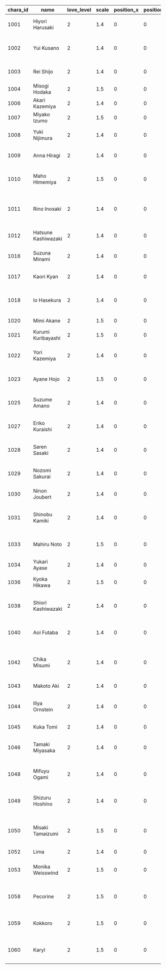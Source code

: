 |chara_id|name|love_level|scale|position_x|position_y|voice_id_1|face_1|serif_1|voice_id_2|face_2|serif_2|voice_id_3|face_3|serif_3|
| --- | --- | --- | --- | --- | --- | --- | --- | --- | --- | --- | --- | --- | --- | --- |
|1001|Hiyori Harusaki|2|1.4|0|0|0|1|I'm Hiyori! ♪\nGonna do my very best! ♪|0|1|Look!\nThere's someone's in trouble!|0|1|Hey, Mr. Knight.\nLet's help out!|
|1002|Yui Kusano|2|1.4|0|0|0|1|I've gotta become strong\nlike the rest of you!|0|1|I wanna be able to protect\nthe person I love... Um, I mean...|0|1|Wh-what am I\neven saying?\nAhaha...|
|1003|Rei Shijo|2|1.4|0|0|0|1|Why not take up fencing?|0|1|You need concentration and intuition.|0|1|I think it will brush up your skills a little.|
|1004|Misogi Hodaka|2|1.5|0|0|0|1|Hey, mister!|0|1|What're we gonna do for fun, today?|0|1|I wanna play\nhide-and-seek!|
|1006|Akari Kazemiya|2|1.4|0|0|0|1|I'm Akari Kazemiya.|0|1|Hey...|0|1|Will you come...\nwith me?|
|1007|Miyako Izumo|2|1.5|0|0|0|1|Miyako Izumo, that's me!|0|1|Miyako wants pudding!|0|1|Food grudges run deep!|
|1008|Yuki Nijimura|2|1.4|0|0|0|1|I'm Yuki Nijimura.|0|1|So, you too were drawn in\nby my beauty.|0|1|Don't worry.\nIt's my destiny to be seen.|
|1009|Anna Hiragi|2|1.4|0|0|0|1|Heh... Hear it and weep!|0|1|My true name is\nAnnerose von Stechpalm!|0|1|You can call me "Hecate of the Gale!"|
|1010|Maho Himemiya|2|1.5|0|0|0|1|Call me Maho,\nPrincess of the Maho-Maho Kingdom.|0|1|Mr. Rabbit,\nplease let meet me my prince of destiny.|0|1|Much obliged! ♪|
|1011|Rino Inosaki|2|1.4|0|0|0|1|I am Rino Inosaki!|0|1|I've been searching\nfor my long, lost older brother\nsince time immemorial!|0|1|So, we meet at last!|
|1012|Hatsune Kashiwazaki|2|1.4|0|0|0|1|I'm Hatsune.\nI'm pretty strong, ya know?\nSha-shing! ☆|0|1|Su-super powers?\nNow what could you mean by that?|0|1|Wait, please!\nDon't tell anyone!|
|1016|Suzuna Minami|2|1.4|0|0|0|1|Sup!\nSuzuna Minami here! ♪|0|1|I also happen to be a successful amateur model!|0|1|Hey, whiz-boy!\nSeriously, great vibes! ♪|
|1017|Kaori Kyan|2|1.4|0|0|0|1|Haitai!\nThe name's Kaori Kyan!|0|1|Tokyo is like one big amusement park!|0|1|Okinawa is a real beauty as well!|
|1018|Io Hasekura|2|1.4|0|0|0|1|I am Io Hasekura.|0|1|I feel embarrassed\nto be called "teacher."|0|1|Call me Io, okay?|
|1020|Mimi Akane|2|1.5|0|0|0|1|Huh?\nI don't get it.\nIt's too difficult...|0|1|Oh! Mister,\nwait up!|0|1|Don't leave me all by myself!|
|1021|Kurumi Kuribayashi|2|1.5|0|0|0|1|W-well... um...\nMy name is\nKuri...bayashi\nKurumi...|0|1|Umm...\nUnhhh...|0|1|Waaahhh...|
|1022|Yori Kazemiya|2|1.4|0|0|0|1|I'm Yori Kazemiya.\nOh no!|0|1|Thank you for spending\nyour valuable time on me.|0|1|Why thank you so much!|
|1023|Ayane Hojo|2|1.5|0|0|0|1|Call me Ayane!\nMe and Pukichi will tag\nalong with you!|0|1|Where are you going, mister?\nHuh?|0|1|I wanna go over there!\nC'mon, hurry, hurry!|
|1025|Suzume Amano|2|1.4|0|0|0|1|M-my name...\nis Suzume Amano!|0|1|I-I lack experience,\nbut I hope to be of service.|0|1|Something is off about this...\nOh, I'm so sorry!|
|1027|Eriko Kuraishi|2|1.4|0|0|0|1|Hee hee... I'm\nEriko Kuraishi.|0|1|You are my soul mate...\nof destiny...|0|1|I'm not letting go...\never!|
|1028|Saren Sasaki|2|1.4|0|0|0|1|I'm Saren Sasaki.\nHey, don't you think there's\ntoo much waste in the world?|0|1|By cutting back on waste,\nwe can live a more frugal life!|0|1|Isn't that right?|
|1029|Nozomi Sakurai|2|1.4|0|0|0|1|I'm Nozomi Sakurai!\nPleasure to meet ya!|0|1|Wait...\nYou don't know who I am?|0|1|Ahaha!\nGuess I've still got a long way to go!|
|1030|Ninon Joubert|2|1.4|0|0|0|1|Deke-deke-den!|0|1|Konnichiwa.\nI'm Ninon Joubert!|0|1|Shogun!\nTogether we will\nunify the country!|
|1031|Shinobu Kamiki|2|1.4|0|0|0|1|I am Shinobu Kamiki.\nThis skull I am holding\nis my father.|0|1|But it's here, right next to me...\nWhat? You don't see it?|0|1|How odd.|
|1033|Mahiru Noto|2|1.5|0|0|0|1|I'm fixin' to be\nthe best darn comedian out there!|0|1|Can't shake the feelin'\nthat somethin's missin'...|0|1|Yessiree,\nsomeone with the finest\ncomebacks to my jokes!|
|1034|Yukari Ayase|2|1.4|0|0|0|1|Hey... I'm Yukari Ayase.\nUmm... Sorry!|0|1|I just got a little nervous...|0|1|I...\nI'm gonna go have a drink!|
|1036|Kyoka Hikawa|2|1.5|0|0|0|1|I'm... Kyoka Hikawa.|0|1|I'm not supposed to talk to strangers.|0|1|I have nothing more\nto say!|
|1038|Shiori Kashiwazaki|2|1.4|0|0|0|1|I'm Shiori... Kashiwazaki.|0|1|Oh, the alarm.|0|1|I'm a little weak,\nso I've got to rest\nevery half hour.|
|1040|Aoi Futaba|2|1.4|0|0|0|1|I-I'm Aoi Fu-Futaba.|0|1|I don't have a single friend...|0|1|My only friends are\nthe flowers that\nbloom in the wild.|
|1042|Chika Misumi|2|1.4|0|0|0|1|I am Chika Misumi.|0|1|I just want to\nmake everyone happy\nwith my singing...|0|1|I believe so.|
|1043|Makoto Aki|2|1.4|0|0|0|1|The name's Makoto Aki.|0|1|Say what?\nYou're a friend of his?|0|1|I-I'm sorry for doubting you.|
|1044|Illya Ornstein|2|1.4|0|0|0|1|I am she who rules the night!|0|1|I speak to all living creatures!|0|1|Now kneel before\nmy magnificent power!\nHahahah!|
|1045|Kuka Tomi|2|1.4|0|0|0|1|Then the knight pins the helpless fairy down...|0|1|Guehehehe... Oh!|0|1|H-how may I be of service to you?!|
|1046|Tamaki Miyasaka|2|1.4|0|0|0|1|I'm Tamaki Miyasaki! ♪\nAren't cats paw-some?|0|1|A kitty's life for me! ♪\nWe sleep, we play,\nwe eat, and fight...|0|1|Myahah!\nBeing a cat is su-purr! ♪|
|1048|Mifuyu Ogami|2|1.4|0|0|0|1|I'm Mifuyu Ogami!|0|1|Well then, let's get started on the quest...|0|1|Hold on.\nI'll be late for my\npart-time job!\nCatch you later!|
|1049|Shizuru Hoshino|2|1.4|0|0|0|1|I'm Shizuru Hoshino!|0|1|Leave the questing, battling,\ncleaning, and laundry to me!|0|1|I'll take care of everything\nfor you, Little Bro!|
|1050|Misaki Tamaizumi|2|1.5|0|0|0|1|I am Misaki Tamaizumi.|0|1|I'm a sexy, young girl,\nas you can see.|0|1|You know, that super popular kid\nat school, who everyone admires! ♪|
|1052|Lima|2|1.4|0|0|0|1|？？？|0|1|？？？？|0|1|？？？？|
|1053|Monika Weisswind|2|1.5|0|0|0|1|The name's Monika Weisswind.|0|1|How naive of you to think\nyou could lure me with sweets.|0|1|I-if you insist,\nI'll take it.|
|1058|Pecorine|2|1.5|0|0|0|1|The name's Monika Weisswind.|0|1|How naive of you to think\nyou could lure me with sweets.|0|1|I-if you insist,\nI'll take it.|
|1059|Kokkoro|2|1.5|0|0|0|1|The name's Monika Weisswind.|0|1|How naive of you to think\nyou could lure me with sweets.|0|1|I-if you insist,\nI'll take it.|
|1060|Karyl|2|1.5|0|0|0|1|The name's Monika Weisswind.|0|1|How naive of you to think\nyou could lure me with sweets.|0|1|I-if you insist,\nI'll take it.|